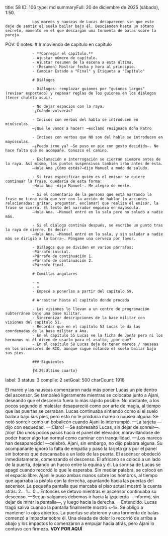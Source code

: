 title:          58
ID:             106
type:           md
summaryFull:    20 de diciembre de 2025 (sábado), 1:50.
                
                Los mareos y nauseas de Lucas desaparecen sin que este deje de sentir el suelo bailar bajo él. Descienden hasta un sótano secreto, momento en el que descargan una tormenta de balas sobre la pareja.
POV:            0
notes:          # Ir moviendo de capítulo en capítulo
                
                - **Corregir el capítulo.**
                - Ajustar número de capítulo.
                - Ajustar resumen de la escena a esta última.
                - (Resumen) Mostrar fecha y hora al principio.
                - Cambiar Estado a "Final" y Etiqueta a "Capítulo"
                
                # Diálogos
                
                - Diálogos: remplazar guiones por "guiones largos" (revisar exportado) y repasar reglas de los guiones en los diálogos (tener chuleta aquí).
                
                - No dejar espacios con la raya.
                —¿Cuándo volverás?
                
                - Incisos con verbos del habla se introducen en minúsculas.
                —¡Qué le vamos a hacer! —exclamó resignada doña Patro
                
                - Incisos con verbos que NO son del habla se introducen en mayúsculas.
                —¿Puedo irme ya? —Se puso en pie con gesto decidido—. No hace falta que me acompañe. Conozco el camino.
                
                - Exclamación e interrogación se cierran siempre antes de la raya. Así mismo, los puntos suspensivos también irán antes de ésta.
                —Hola Ana ¿Cómo estás?—dijo Manuel a modo de saludo.
                
                - Si tras especificar quién es el emisor se quiere continuar la frase, quedaría de esta forma:
                —Hola Ana —dijo Manuel—. Me alegro de verte.
                
                - Si el comentario de la persona que está narrando la frase no tiene nada que ver con la acción de hablar (o acciones relacionadas: gritar, preguntar, exclamar) que realiza el emisor, la frase se cierra. El texto del narrador empieza en mayúscula.
                —Hola Ana. —Manuel entró en la sala pero no saludó a nadie más.
                
                - Si el diálogo continúa después, se escribe un punto tras la raya de cierre. Es decir:
                —Hola Ana. —Manuel entró en la sala, y sin saludar a nadie más se dirigió a la barra—. Póngame una cerveza por favor.
                
                - Diálogos que se dividen en varios párrafos:
                —Párrafo inicial.
                »Párrafo de continuación 1.
                »Párrafo de continuación 2.
                »Párrafo final.
                
                # Comillas angulares
                
                - «
                - »
                - Empecé a ponerlas a partir del capítulo 59.
                
                # Arrastrar hasta el capítulo donde proceda
                
                - Las visiones lo llevan a un centro de programación subterráneo bajo una base militar.
                - Sincronizar descripciones de la base militar con visiones del capítulo 51.
                - Recordar que en el capítulo 53 Lucas le da las coordenadas de la base militar a Ana.
                - En el capítulo 55 Lucas ve la ficha de Jonás pero ni los hermanos ni él dicen de usarlo para el asalto, ¿por qué?
                - En el capítulo 58 Lucas deja de tener mareos / nauseas en los ascensores de RIO, aunque sigue notando el suelo bailar bajo sus pies.
                
                ### Siguientes
                
                {W:29:Último cuarto}
label:          3
status:         3
compile:        2
setGoal:        500
charCount:      1918


El mareo y las nauseas comenzaron nada más poner Lucas un pie dentro del ascensor. Se tambaleó ligeramente mientras se colocaba junto a Ajani, deseando que el descenso fuera lo más rápido posible.
No obstante, a los pocos segundo el malestar desapareció como por arte de magia, al tiempo que las puertas se cerraban. Lucas continuaba sintiendo como si el suelo bailara bajo sus pies, pero esto no le producía mareo o nausea alguna.
Se notó sonreír como un bobalicón cuando Ajani lo interrumpió.
—La tarjeta —dijo con sequedad.
—¡Claro! —Se sobresaltó Lucas, sin dejar de sonreír—. ¡Voy!
Dio unos pocos pasos hacia el panel del elevador, maravillándose de poder hacer algo tan normal como caminar con tranquilidad.
—¡Los mareos han desaparecido! —celebró.
Ajani, sin embargo, no dijo palabra alguna.
Su acompañante ignoró la falta de empatía y pasó la tarjeta gris por el panel sin botones que descansaba a un lado de las puerta. El ascensor obedeció inmediatamente, comenzando el descenso.
El africano se colocó a un lado de la puerta, dejando un hueco entre la equina y él. La sonrisa de Lucas se apagó cuando recordó lo que le esperaba.
Sin mediar palabra, se colocó en el espacio libre. Ajani le puso ambas manos sobre los hombros, al tiempo que agarraba la pistola con la derecha, apuntando hacia las puertas del ascensor.
La pequeña pantalla que marcaba el piso actual mostró la cuenta atrás: 2... 1... 0... Entonces se detuvo mientras el ascensor continuaba su descenso.
—Según salgamos debemos ir hacia la izquierda —informó, sin dejar de mirar la pantalla—, y luego hacia la derecha.
—Entendido.
Lucas tragó saliva cuando la pantalla finalmente mostró «-1». Se obligó a mantener lo ojos abiertos.
La puertas se abrieron y una tormenta de balas comenzó a impactar sobre él. Una oleada de dolor lo recorrió de arriba a abajo y los impactos lo comenzaron a empujar hacia atrás, pero Ajani lo contuvo con firmeza.
**VOY POR AQUÍ**